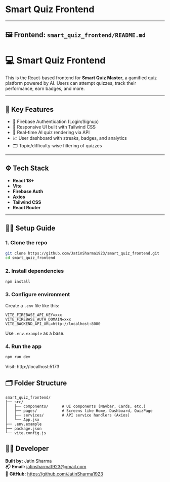 # Smart Quiz Frontend

---

## 🖼️ Frontend: `smart_quiz_frontend/README.md`


# 💻 Smart Quiz Frontend

This is the React-based frontend for **Smart Quiz Master**, a gamified quiz platform powered by AI. Users can attempt quizzes, track their performance, earn badges, and more.

---

## 🎯 Key Features

- 👤 Firebase Authentication (Login/Signup)
- 📱 Responsive UI built with Tailwind CSS
- 🧠 Real-time AI quiz rendering via API
- 📈 User dashboard with streaks, badges, and analytics
- 🗂️ Topic/difficulty-wise filtering of quizzes

---

## ⚙️ Tech Stack

- **React 18+**
- **Vite**
- **Firebase Auth**
- **Axios**
- **Tailwind CSS**
- **React Router**

---

## 🧑‍💻 Setup Guide

### 1. Clone the repo
```bash
git clone https://github.com/JatinSharma1923/smart_quiz_frontend.git
cd smart_quiz_frontend
```

### 2. Install dependencies
```bash
npm install
```

### 3. Configure environment
Create a `.env` file like this:
```env
VITE_FIREBASE_API_KEY=xxx
VITE_FIREBASE_AUTH_DOMAIN=xxx
VITE_BACKEND_API_URL=http://localhost:8000
```
Use `.env.example` as a base.

### 4. Run the app
```bash
npm run dev
```
Visit: http://localhost:5173

## 🗂️ Folder Structure
```
smart_quiz_frontend/
├── src/
│   ├── components/      # UI components (Navbar, Cards, etc.)
│   ├── pages/           # Screens like Home, Dashboard, QuizPage
│   ├── services/        # API service handlers (Axios)
│   └── App.jsx
├── .env.example
├── package.json
└── vite.config.js
```

## 🧑‍🚀 Developer
**Built by:** Jatin Sharma  
📬 **Email:** jatinsharma1923@gmail.com  
🔗 **GitHub:** https://github.com/JatinSharma1923
